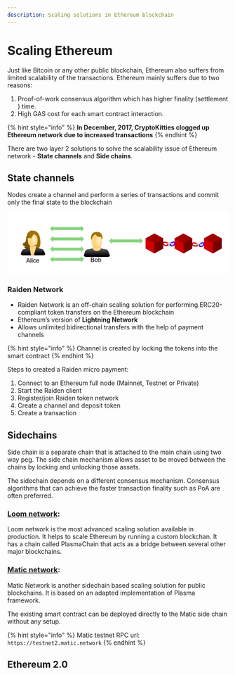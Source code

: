 ```yaml
---
description: Scaling solutions in Ethereum blockchain
---
```


# Scaling Ethereum

Just like Bitcoin or any other public blockchain, Ethereum also suffers from limited scalability of the transactions. Ethereum mainly suffers due to two reasons:

1.  Proof-of-work consensus algorithm which has higher finality \(settlement \) time.
2. High GAS cost for each smart contract interaction.

{% hint style="info" %}
**In December, 2017, CryptoKitties clogged up Ethereum network due to increased transactions**
{% endhint %}

There are two layer 2 solutions to solve the scalability issue of Ethereum network - **State channels** and **Side chains**.

## State channels 

Nodes create a channel and perform a series of transactions and commit only the final state to the blockchain

![Off chain state channel](.gitbook/assets/state-channel.png)

### Raiden Network

*  Raiden Network is an off-chain scaling solution for performing ERC20-compliant token transfers on the Ethereum blockchain
* Ethereum’s version of **Lightning Network**
* Allows unlimited bidirectional transfers with the help of payment channels

{% hint style="info" %}
Channel is created by locking the tokens into the smart contract
{% endhint %}

Steps to created a Raiden micro payment:

1. Connect to an Ethereum full node \(Mainnet, Testnet or Private\)
2. Start the Raiden client
3. Register/join Raiden token network
4. Create a channel and deposit token
5. Create a transaction

## Sidechains 

Side chain is a separate chain that is attached to the main chain using two way peg. The side chain mechanism allows asset to be moved between the chains by locking and unlocking those assets.

The sidechain depends on a different consensus mechanism. Consensus algorithms that can achieve the faster transaction finality such as PoA are often preferred. 

### [Loom network](https://loomx.io/developers/en/intro-to-loom.html):

Loom network is the most advanced scaling solution available in production. It helps to scale Ethereum by running a custom blockchan. It has a chain called PlasmaChain that acts as a bridge between several other major blockchains. 

### [Matic network](https://docs.matic.network/):

Matic Network is another  sidechain based scaling solution for public blockchains. It is based on an adapted implementation of Plasma framework.

The existing smart contract can be deployed directly to the Matic side chain without any setup.

{% hint style="info" %}
Matic testnet RPC url: `https://testnet2.matic.network`
{% endhint %}

## Ethereum 2.0

